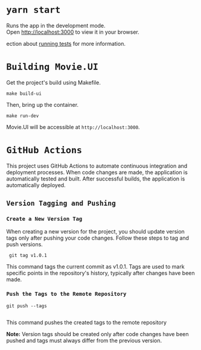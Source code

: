 
# `yarn start`

Runs the app in the development mode.\
Open [http://localhost:3000](http://localhost:3000) to view it in your browser.


ection about [running tests](https://facebook.github.io/create-react-app/docs/running-tests) for more information.

# `Building Movie.UI`

Get the project's build using Makefile.

```
make build-ui
```

Then, bring up the container.

```
make run-dev
```

Movie.UI will be accessible at `http://localhost:3000`.


# `GitHub Actions`

This project uses GitHub Actions to automate continuous integration and deployment processes. When code changes are made, the application is automatically tested and built. After successful builds, the application is automatically deployed.

## `Version Tagging and Pushing`



### `Create a New Version Tag`

When creating a new version for the project, you should update version tags only after pushing your code changes. Follow these steps to tag and push versions.
```
 git tag v1.0.1

```

This command tags the current commit as v1.0.1. Tags are used to mark specific points in the repository's history, typically after changes have been made.

### `Push the Tags to the Remote Repository`

```
git push --tags 
 
```
This command pushes the created tags to the remote repository

**Note:** Version tags should be created only after code changes have been pushed and tags must always differ from the previous version.
